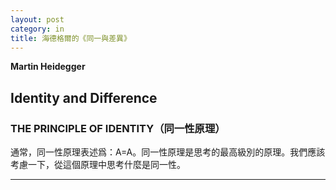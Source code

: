 ```yaml
---
layout: post
category: in
title: 海德格爾的《同一與差異》
---
```


**Martin Heidegger**

## Identity and Difference

### THE PRINCIPLE OF IDENTITY（同一性原理）

通常，同一性原理表述爲：A=A。同一性原理是思考的最高級別的原理。我們應該考慮一下，從這個原理中思考什麼是同一性。




--------




